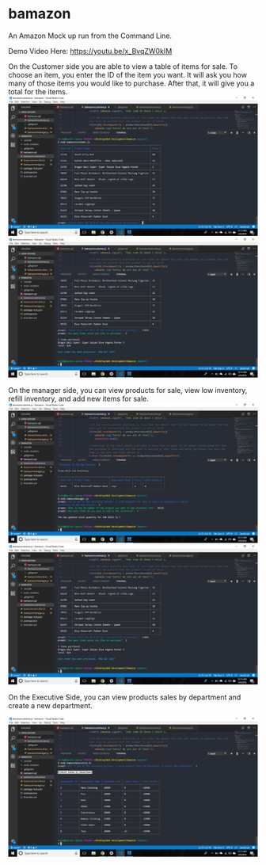 # bamazon
An Amazon Mock up run from the Command Line.


Demo Video Here: https://youtu.be/x_BvqZW0kIM

On the Customer side you are able to view a table of items for sale. To choose an item, you enter the ID of the item you want. It will ask you how many of those items you would like to purchase. After that, it will give you a total for the items.
![Demo](images/customerdemo1.png)
![Demo](images/customerdemo2.png)

On the manager side, you can view products for sale, view low inventory, refill inventory, and add new items for sale.
![Demo](images/managerdemo1.png)
![Demo](images/customerdemo2.png)

On the Executive Side, you can view products sales by department and create a new department.

![Demo](images/executivedemo1.png)